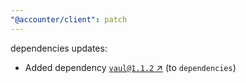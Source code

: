 ```yaml
---
"@accounter/client": patch
---
```

dependencies updates:
  - Added dependency [`vaul@1.1.2` ↗︎](https://www.npmjs.com/package/vaul/v/1.1.2) (to `dependencies`)
